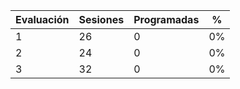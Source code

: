 | Evaluación | Sesiones | Programadas | %  |
| ---------- | -------- | ----------- | -- |
| 1          | 26       | 0           | 0% |
| 2          | 24       | 0           | 0% |
| 3          | 32       | 0           | 0% |

